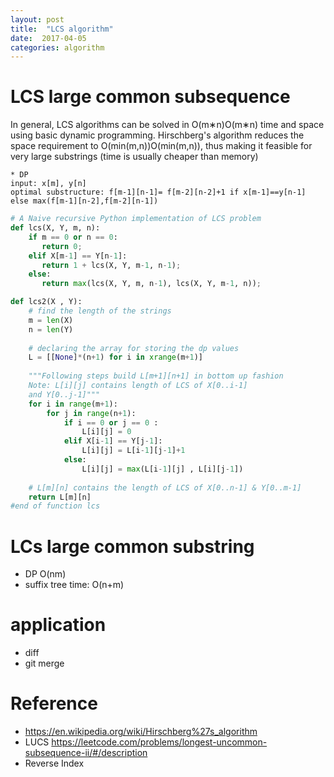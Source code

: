 ```yaml
---
layout: post
title:  "LCS algorithm"
date:  2017-04-05
categories: algorithm
---
```


# LCS large common subsequence 

In general, LCS algorithms can be solved in O(m∗n)O(m∗n) time and space using basic dynamic programming. 
Hirschberg's algorithm reduces the space requirement to O(min(m,n))O(min(m,n)), thus making it feasible for very large substrings (time is usually cheaper than memory)

    * DP
    input: x[m], y[n]
    optimal substructure: f[m-1][n-1]= f[m-2][n-2]+1 if x[m-1]==y[n-1] else max(f[m-1][n-2],f[m-2][n-1])

```python
# A Naive recursive Python implementation of LCS problem
def lcs(X, Y, m, n):
    if m == 0 or n == 0:
       return 0;
    elif X[m-1] == Y[n-1]:
       return 1 + lcs(X, Y, m-1, n-1);
    else:
       return max(lcs(X, Y, m, n-1), lcs(X, Y, m-1, n));

def lcs2(X , Y):
    # find the length of the strings
    m = len(X)
    n = len(Y)
 
    # declaring the array for storing the dp values
    L = [[None]*(n+1) for i in xrange(m+1)]
 
    """Following steps build L[m+1][n+1] in bottom up fashion
    Note: L[i][j] contains length of LCS of X[0..i-1]
    and Y[0..j-1]"""
    for i in range(m+1):
        for j in range(n+1):
            if i == 0 or j == 0 :
                L[i][j] = 0
            elif X[i-1] == Y[j-1]:
                L[i][j] = L[i-1][j-1]+1
            else:
                L[i][j] = max(L[i-1][j] , L[i][j-1])
 
    # L[m][n] contains the length of LCS of X[0..n-1] & Y[0..m-1]
    return L[m][n]
#end of function lcs
```

# **LCs** large common substring
  * DP
    O(nm)
  * suffix tree 
    time: O(n+m)

# application
  * diff 
  * git merge

# Reference 
  * https://en.wikipedia.org/wiki/Hirschberg%27s_algorithm
  * LUCS https://leetcode.com/problems/longest-uncommon-subsequence-ii/#/description 
  * Reverse Index
